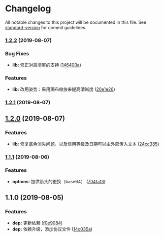 # Changelog

All notable changes to this project will be documented in this file. See [standard-version](https://github.com/conventional-changelog/standard-version) for commit guidelines.

### [1.2.2](https://github.com/crper/canvas-credit-score/compare/v1.2.1...v1.2.2) (2019-08-07)


### Bug Fixes

* **lib:** 修正对高清屏的支持 ([146403a](https://github.com/crper/canvas-credit-score/commit/146403a))


### Features

* **lib:** 改用姿势：采用画布缩放来提高清晰度 ([20e1e26](https://github.com/crper/canvas-credit-score/commit/20e1e26))

### [1.2.1](https://github.com/crper/canvas-credit-score/compare/v1.2.0...v1.2.1) (2019-08-07)

## [1.2.0](https://github.com/crper/canvas-credit-score/compare/v1.1.1...v1.2.0) (2019-08-07)


### Features

* **lib:** 修复底色消失问题，以及信用等级及日期可以由外部传入文本 ([24cc385](https://github.com/crper/canvas-credit-score/commit/24cc385))

### [1.1.1](https://github.com/crper/canvas-credit-score/compare/v1.1.0...v1.1.1) (2019-08-06)


### Features

* **options:** 提供箭头的更换（base64） ([704faf3](https://github.com/crper/canvas-credit-score/commit/704faf3))

## 1.1.0 (2019-08-05)


### Features

* **dep:** 更新依赖 ([f0e9084](https://github.com/crper/canvas-credit-score/commit/f0e9084))
* **dep:** 依赖升级，添加协议文件 ([14c035a](https://github.com/crper/canvas-credit-score/commit/14c035a))
